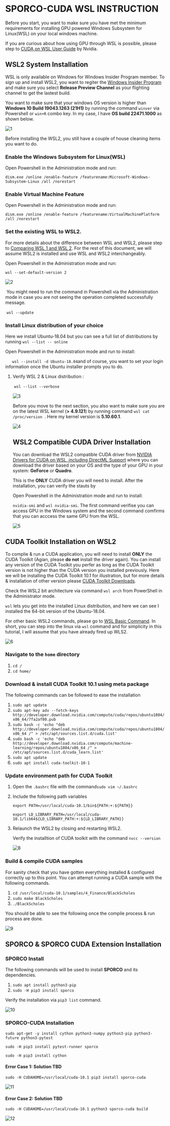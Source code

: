 # SPORCO-CUDA WSL INSTRUCTION

[
](http://sporco-cuda.readthedocs.io/en/latest/?badge=latest)

Before you start, you want to make sure you have met the minimum requirements for installing GPU powered Windows Subsystem for Linux(WSL) on your local windows machine. 

If you are curious about how using GPU through WSL is possible, please step to [CUDA on WSL User Guide](https://docs.nvidia.com/cuda/wsl-user-guide/index.html) by Nvidia. 

## WSL2 System Installation

WSL is only available on Windows for Windows Insider Program member. To sign up and install WSL2, you want to regiter the [Windows Insider Program](https://insider.windows.com/en-us/getting-started#register) and make sure you select **Release Preview Channel** as your flighting channel to get the lastest build. 

You want to make sure that your windows OS version is higher than **Windows 10 Build 19043.1263 (21H1)** by running the command  `winver` via Powershell or `win+R` combo key. In my case, I have **OS build 22471.1000** as shown below.  

![1](https://tva1.sinaimg.cn/large/008i3skNgy1gvcqw1yk5kj60fu09n75g02.jpg)

Before installing the WSL2, you still have a couple of house cleaning items you want to do. 

### Enable the Windows Subsystem for Linux(WSL)

Open Powershell in the Administration mode and run: 

`dism.exe /online /enable-feature /featurename:Microsoft-Windows-Subsystem-Linux /all /norestart`

### Enable Virtual Machine Feature

Open Powershell in the Administration mode and run: 

`dism.exe /online /enable-feature /featurename:VirtualMachinePlatform /all /norestart`

### Set the existing WSL to WSL2. 

For more details about the difference between WSL and WSL2, please step to [Comparing WSL 1 and WSL 2](https://docs.microsoft.com/en-us/windows/wsl/compare-versions). For the rest of this document, we will assume WSL2 is installed and use WSL and WSL2 interchangeably. 

Open Powershell in the Administration mode and run: 

`wsl --set-default-version 2` 

![2](https://tva1.sinaimg.cn/large/008i3skNgy1gvcrsga8bbj60qo0e6wfe02.jpg)



​		You might need to run the command in Powershell via the Administration mode in case you are not seeing the operation 	completed successfully message. 

​		`wsl --update`

### Install Linux distribution of your choice

Here we install Ubuntu-18.04 but you can see a full list of distributions by running `wsl --list -- online`

Open Powershell in the Administration mode and run to install: 

` 	wsl --install -d Ubuntu-18.04`and of course, you want to set your login information once the Ubuntu installer prompts you to do. 

1. Verify WSL 2 & Linux distribution :

   ​	`wsl --list --verbose`

   ![3](https://tva1.sinaimg.cn/large/008i3skNgy1gvcs26eea7j60qo0f10uf02.jpg)

   

   Before you move to the next section, you also want to make sure you are on the latest WSL kernel (**> 4.9.121**) by running command `wsl cat /proc/version `. Here my kernel version is **5.10.60.1**.

   ![4](https://tva1.sinaimg.cn/large/008i3skNgy1gvct2nhksuj60qo0e63zo02.jpg)

   ## WSL2 Compatible CUDA Driver Installation	

   You can download the WSL2 compatible CUDA driver from [NVIDIA Drivers for CUDA on WSL, including DirectML Support](https://developer.nvidia.com/cuda/wsl/download) where you can download the driver based on your OS and the type of your GPU in your system: **GeForce** or **Quadro**. 

   This is the **ONLY** CUDA driver you will need to install. After the installation, you can verify the stauts by 

   Open Powershell in the Administration mode and run to install: 

   `nvidia-smi` and `wsl nvidia-smi`. The first command verifise you can access GPU in the Windows system and the second command comfirms that you can acccess the same GPU from the WSL. 

   ![5](https://tva1.sinaimg.cn/large/008i3skNgy1gvczttyw94j60qo0scjxh02.jpg)



## CUDA Toolkit Installation on WSL2 

To complie & run a CUDA application, you will need to install **ONLY** the CUDA Toolkit (Agian, please **do not** install the driver again). You can install any version of the CUDA Toolkit you perfer as long as the CUDA Toolkit version is not higher than the CUDA version you installed previously. Here we will be installing the CUDA Toolkit 10.1 for illustration, but for more details & installation of other version please [CUDA Toolkit Downloads](https://developer.nvidia.com/cuda-downloads?target_os=Linux&target_arch=x86_64&Distribution=WSL-Ubuntu&target_version=2.0).

Check the WSL2 bit architecture via command `wsl arch` from PowerShell in the Administrator mode.

`wsl` lets you get into the installed Linux distribution, and here we can see I installed the 64-bit version of the Ubuntu-18.04.

For other basic WSL2 commands, please go to [WSL Basic Command](https://docs.microsoft.com/en-us/windows/wsl/basic-commands). In short, you can step into the linux via `wsl` command and for simplicity in this tutorial, I will assume that you have already fired up WLS2. 

![6](https://tva1.sinaimg.cn/large/008i3skNgy1gvctxalfbdj60qo0e6aah02.jpg)

### Navigate to the `home` directory

1. `cd /`
2. `cd home/`

### Download & install CUDA Toolkit 10.1 using meta package

The following commands can be followed to ease the installation

1. `sudo apt update`
2. `sudo apt-key adv --fetch-keys  http://developer.download.nvidia.com/compute/cuda/repos/ubuntu1804/x86_64/7fa2af80.pub`
3. `sudo bash -c 'echo "deb http://developer.download.nvidia.com/compute/cuda/repos/ubuntu1804/x86_64 /" > /etc/apt/sources.list.d/cuda.list'`
4. `sudo bash -c 'echo "deb http://developer.download.nvidia.com/compute/machine-learning/repos/ubuntu1804/x86_64 /" > /etc/apt/sources.list.d/cuda_learn.list'`
5. `sudo apt update`
6. `sudo apt install cuda-toolkit-10-1`

### Update environment path for CUDA Toolkit 

1. Open the `.bashrc` file with the command`sudo vim ~/.bashrc`

2. Include the following path variables

   `export PATH=/usr/local/cuda-10.1/bin${PATH:+:${PATH}}`
   
   `export LD_LIBRARY_PATH=/usr/local/cuda-10.1/lib64${LD_LIBRARY_PATH:+:${LD_LIBRARY_PATH}}`

3. Relaunch the WSL2 by closing and restarting WSL2. 

   Verify the installtion of CUDA toolkit with the command `nvcc --version`

   ![8](https://tva1.sinaimg.cn/large/008i3skNgy1gvcxnap7qmj60qo04sq3n02.jpg)

### Build & compile CUDA samples 

For sanity check that you have gotten everything installed & configured correctly up to this point. You can attempt running a CUDA sample with the following commands.

1. `cd /usr/local/cuda-10.1/samples/4_Finance/BlackScholes`
2. `sudo make BlackScholes `
3. `./BlackScholes`

You should be able to see the following once the compile process & run process are done. 

![9](https://tva1.sinaimg.cn/large/008i3skNgy1gvcxn8ozutj60qo0scahe02.jpg)



## SPORCO & SPORCO CUDA Extension Installation

### SPORCO Install

The following commands will be used to install **SPORCO** and its dependencies.

1. `sudo apt install python3-pip`
2. `sudo -H pip3 install sporco`

Verify the installation via `pip3 list` command. 

![10](https://tva1.sinaimg.cn/large/008i3skNgy1gvczu73qvzj60qo0scq6h02.jpg)



### SPORCO-CUDA Installation

`sudo apt-get -y install cython python3-numpy python3-pip python3-future python3-pytest`

`sudo -H pip3 install pytest-runner sporco`

`sudo -H pip3 install cython`

#### Error Case 1: Solution TBD

`sudo -H CUDAHOME=/usr/local/cuda-10.1 pip3 install sporco-cuda`

![11](https://tva1.sinaimg.cn/large/008i3skNgy1gvczu91g0yj60qo0scgyt02.jpg)

#### Error Case 2: Solution TBD  

`sudo -H CUDAHOME=/usr/local/cuda-10.1 python3 sporco-cuda build`

![12](https://tva1.sinaimg.cn/large/008i3skNgy1gvczubjsf6j60qo0sc7iy02.jpg)

